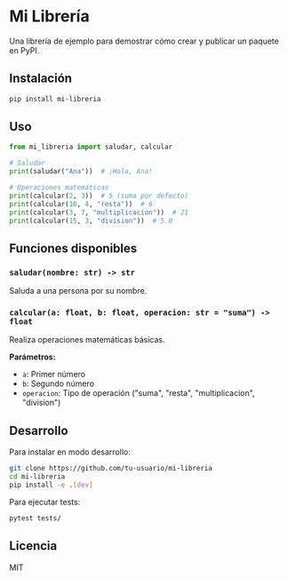 # Mi Librería

Una librería de ejemplo para demostrar cómo crear y publicar un paquete en PyPI.

## Instalación

```bash
pip install mi-libreria
```

## Uso

```python
from mi_libreria import saludar, calcular

# Saludar
print(saludar("Ana"))  # ¡Hola, Ana!

# Operaciones matemáticas
print(calcular(2, 3))  # 5 (suma por defecto)
print(calcular(10, 4, "resta"))  # 6
print(calcular(3, 7, "multiplicacion"))  # 21
print(calcular(15, 3, "division"))  # 5.0
```

## Funciones disponibles

### `saludar(nombre: str) -> str`
Saluda a una persona por su nombre.

### `calcular(a: float, b: float, operacion: str = "suma") -> float`
Realiza operaciones matemáticas básicas.

**Parámetros:**
- `a`: Primer número
- `b`: Segundo número
- `operacion`: Tipo de operación ("suma", "resta", "multiplicacion", "division")

## Desarrollo

Para instalar en modo desarrollo:

```bash
git clone https://github.com/tu-usuario/mi-libreria
cd mi-libreria
pip install -e .[dev]
```

Para ejecutar tests:

```bash
pytest tests/
```

## Licencia

MIT